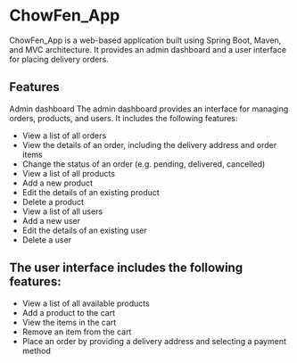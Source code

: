 # ChowFen_App
ChowFen_App is a web-based application built using Spring Boot, Maven, and MVC architecture. It provides an admin dashboard and a user interface for placing delivery orders.

## Features
Admin dashboard
The admin dashboard provides an interface for managing orders, products, and users. It includes the following features:
* View a list of all orders
* View the details of an order, including the delivery address and order items
* Change the status of an order (e.g. pending, delivered, cancelled)
* View a list of all products
* Add a new product
* Edit the details of an existing product
* Delete a product
* View a list of all users
* Add a new user
* Edit the details of an existing user
* Delete a user

## The user interface includes the following features:
* View a list of all available products
* Add a product to the cart
* View the items in the cart
* Remove an item from the cart
* Place an order by providing a delivery address and selecting a payment method
